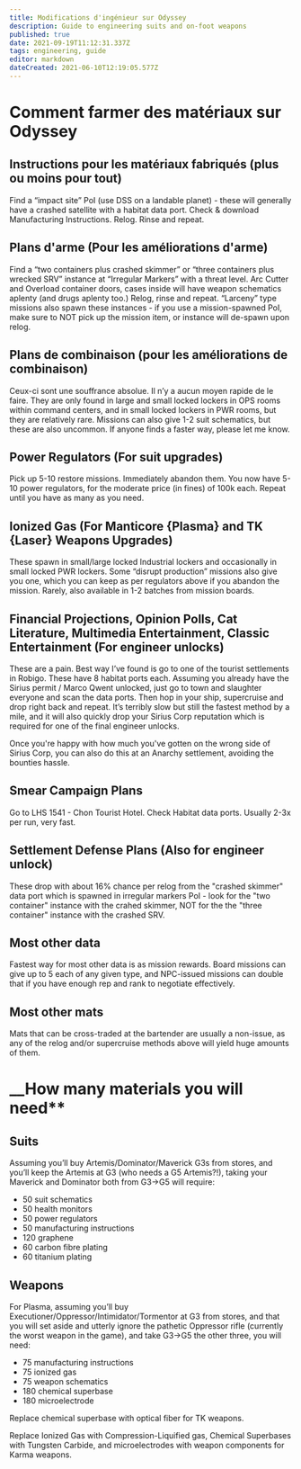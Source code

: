 ```yaml
---
title: Modifications d'ingénieur sur Odyssey
description: Guide to engineering suits and on-foot weapons
published: true
date: 2021-09-19T11:12:31.337Z
tags: engineering, guide
editor: markdown
dateCreated: 2021-06-10T12:19:05.577Z
---
```


# **__Comment farmer des matériaux sur Odyssey__**

## Instructions pour les matériaux fabriqués (plus ou moins pour tout)

Find a “impact site” PoI (use DSS on a landable planet) - these will generally have a crashed satellite with a habitat data port. Check & download Manufacturing Instructions. Relog. Rinse and repeat.

 ##  Plans d'arme (Pour les améliorations d'arme)

Find a “two containers plus crashed skimmer” or “three containers plus wrecked SRV” instance at “Irregular Markers” with a threat level. Arc Cutter and Overload container doors, cases inside will have weapon schematics aplenty (and drugs aplenty too.) Relog, rinse and repeat. “Larceny” type missions also spawn these instances - if you use a mission-spawned PoI, make sure to NOT pick up the mission item, or instance will de-spawn upon relog.

## Plans de combinaison (pour les améliorations de combinaison)

Ceux-ci sont une souffrance absolue. Il n’y a aucun moyen rapide de le faire. They are only found in large and small locked lockers in OPS rooms within command centers, and in small locked lockers in PWR rooms, but they are relatively rare. Missions can also give 1-2 suit schematics, but these are also uncommon. If anyone finds a faster way, please let me know.

## Power Regulators (For suit upgrades)

Pick up 5-10 restore missions. Immediately abandon them. You now have 5-10 power regulators, for the moderate price (in fines) of 100k each. Repeat until you have as many as you need.

## Ionized Gas (For Manticore {Plasma} and TK {Laser} Weapons Upgrades)

These spawn in small/large locked Industrial lockers and occasionally in small locked PWR lockers. Some “disrupt production” missions also give you one, which you can keep as per regulators above if you abandon the mission. Rarely, also available in 1-2 batches from mission boards.

## Financial Projections, Opinion Polls, Cat Literature, Multimedia Entertainment, Classic Entertainment (For engineer unlocks)

These are a pain. Best way I’ve found is go to one of the tourist settlements in Robigo. These have 8 habitat ports each. Assuming you already have the Sirius permit / Marco Qwent unlocked, just go to town and slaughter everyone and scan the data ports. Then hop in your ship, supercruise and drop right back and repeat. It’s terribly slow but still the fastest method by a mile, and it will also quickly drop your Sirius Corp reputation which is required for one of the final engineer unlocks.

Once you're happy with how much you've gotten on the wrong side of Sirius Corp, you can also do this at an Anarchy settlement, avoiding the bounties hassle.

## Smear Campaign Plans

Go to LHS 1541 - Chon Tourist Hotel. Check Habitat data ports. Usually 2-3x per run, very fast.

## Settlement Defense Plans (Also for engineer unlock)

These drop with about 16% chance per relog from the "crashed skimmer" data port which is spawned in irregular markers PoI - look for the "two container" instance with the crahed skimmer, NOT for the the "three container" instance with the crashed SRV.

## Most other data

Fastest way for most other data is as mission rewards. Board missions can give up to 5 each of any given type, and NPC-issued missions can double that if you have enough rep and rank to negotiate effectively.

## Most other mats

Mats that can be cross-traded at the bartender are usually a non-issue, as any of the relog and/or supercruise methods above will yield huge amounts of them.

# __**How many materials you will need****

## Suits

Assuming you’ll buy Artemis/Dominator/Maverick G3s from stores, and you’ll keep the Artemis at G3 (who needs a G5 Artemis?!), taking your Maverick and Dominator both from G3->G5 will require:
- 50 suit schematics
- 50 health monitors
- 50 power regulators
- 50 manufacturing instructions
- 120 graphene
- 60 carbon fibre plating
- 60 titanium plating

## Weapons

For Plasma, assuming you’ll buy Executioner/Oppressor/Intimidator/Tormentor at G3 from stores, and that you will set aside and utterly ignore the pathetic Oppressor rifle (currently the worst weapon in the game), and take G3->G5 the other three, you will need:
- 75 manufacturing instructions
- 75 ionized gas
- 75 weapon schematics
- 180 chemical superbase
- 180 microelectrode

Replace chemical superbase with optical fiber for TK weapons.

Replace Ionized Gas with Compression-Liquified gas, Chemical Superbases with Tungsten Carbide, and microelectrodes with weapon components for Karma weapons.